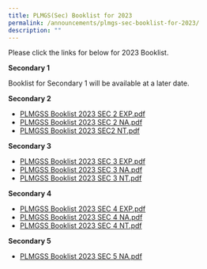```yaml
---
title: PLMGS(Sec) Booklist for 2023
permalink: /announcements/plmgs-sec-booklist-for-2023/
description: ""
---
```

Please click the links for below for 2023 Booklist.

  

**Secondary 1**

Booklist for Secondary 1 will be available at a later date.

**Secondary 2**

* [PLMGSS Booklist 2023 SEC 2 EXP.pdf](/files/PLMGSS%20Booklist%202023%20SEC%202%20EXP.pdf)
* [PLMGSS Booklist 2023 SEC 2 NA.pdf](/files/PLMGSS%20Booklist%202023%20SEC%202%20NA.pdf)
* [PLMGSS Booklist 2023 SEC2 NT.pdf](/files/PLMGSS%20Booklist%202023%20SEC%202%20NT.pdf)

**Secondary 3**

* [PLMGSS Booklist 2023 SEC 3 EXP.pdf](/files/PLMGSS%20Booklist%202023%20SEC%203%20EXP.pdf)
* [PLMGSS Booklist 2023 SEC 3 NA.pdf](/files/PLMGSS%20Booklist%202023%20SEC%203%20NA.pdf)
* [PLMGSS Booklist 2023 SEC 3 NT.pdf](/files/PLMGSS%20Booklist%202023%20SEC%203%20NT.pdf)

**Secondary 4**

* [PLMGSS Booklist 2023 SEC 4 EXP.pdf](/files/PLMGSS%20Booklist%202023%20SEC%204%20EXP.pdf)
* [PLMGSS Booklist 2023 SEC 4 NA.pdf](/files/PLMGSS%20Booklist%202023%20SEC%204%20NA.pdf)
* [PLMGSS Booklist 2023 SEC 4 NT.pdf](/files/PLMGSS%20Booklist%202023%20SEC%204%20NT.pdf)

**Secondary 5**
* [PLMGSS Booklist 2023 SEC 5 NA.pdf](/files/PLMGSS%20Booklist%202023%20SEC%205%20NA.pdf)